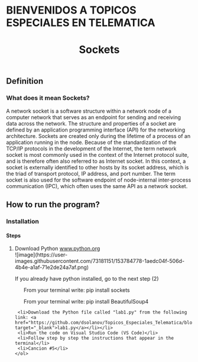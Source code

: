 
# BIENVENIDOS A TOPICOS ESPECIALES EN TELEMATICA

<!DOCTYPE html>
<html lang="es">

<head>
    <meta charset="UTF-8">
</head>

<body>
    <header>
        <h1>Sockets</h1>
    </header>
    <h2>Definition</h2>
    <h3>What does it mean Sockets?</h3>
    <p>A network socket is a software structure within a network node of a computer network that serves as an endpoint
        for sending and receiving data across the network. The structure and properties of a socket are defined by an
        application programming interface (API) for the networking architecture. Sockets are created only during the
        lifetime of a process of an application running in the node.
        Because of the standardization of the TCP/IP protocols in the development of the Internet, the term network
        socket is most commonly used in the context of the Internet protocol suite, and is therefore often also referred
        to as Internet socket. In this context, a socket is externally identified to other hosts by its socket address,
        which is the triad of transport protocol, IP address, and port number.
        The term socket is also used for the software endpoint of node-internal inter-process communication (IPC), which
        often uses the same API as a network socket.
    </p>
    <h2>How to run the program?</h2>
    <h3>Installation</h3>
    <h4>Steps</h4>
    <ol>
    <li>Download Python <a href="https://www.python.org/downloads/" target="_blank">www.python.org</a></li>
     ![image](https://user-images.githubusercontent.com/73181151/153784778-1aedc04f-506d-4b4e-a1af-71e2de24a7af.png)
     <p>If you already have python installed, go to the next step (2)</p>
     <ol type= 1> From your terminal write: pip install sockets</ol>
     <ol type = 2> From your terminal write: pip install BeautifulSoup4</ol>
        
     <li>Download the Python file called "lab1.py" from the following link: <a href="https://github.com/dsolanov/Topicos_Especiales_Telematica/blob/main/lab1.py" target="_blank">lab1.py</a></li></li>
     <li>Run the code on Visual Studio Code (VS Code)</li>
     <li>Follow step by step the instructions that appear in the terminal</li>
     <li>Cancion #5</li>
    </ol>
</body>

</html>
